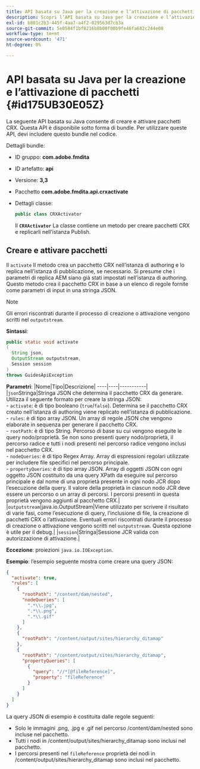 ```yaml
---
title: API basata su Java per la creazione e l’attivazione di pacchetti
description: Scopri l’API basata su Java per la creazione e l’attivazione dei pacchetti
exl-id: b801c2b3-445f-4aa7-a4f2-029563d7cb3a
source-git-commit: 5e0584f1bf0216b8b00f00b9fe46fa682c244e08
workflow-type: tm+mt
source-wordcount: '471'
ht-degree: 0%

---
```


# API basata su Java per la creazione e l’attivazione di pacchetti {#id175UB30E05Z}

La seguente API basata su Java consente di creare e attivare pacchetti CRX. Questa API è disponibile sotto forma di bundle. Per utilizzare queste API, devi includere questo bundle nel codice.

Dettagli bundle:

- ID gruppo: **com.adobe.fmdita**

- ID artefatto: **api**

- Versione: **3,3**

- Pacchetto **com.adobe.fmdita.api.crxactivate**

- Dettagli classe:

  ```JAVA
  public class CRXActivator
  ```

  Il **`CRXActivator`** La classe contiene un metodo per creare pacchetti CRX e replicarli nell’istanza Publish.


## Creare e attivare pacchetti

Il `activate` Il metodo crea un pacchetto CRX nell’istanza di authoring e lo replica nell’istanza di pubblicazione, se necessario. Si presume che i parametri di replica AEM siano già stati impostati nell’istanza di authoring. Questo metodo crea il pacchetto CRX in base a un elenco di regole fornite come parametri di input in una stringa JSON.
>[!NOTE]
>
> Gli errori riscontrati durante il processo di creazione o attivazione vengono scritti nel `outputstream`.

**Sintassi**:

```JAVA
public static void activate
(
  String json, 
  OutputStream outputstream, 
  Session session
) 
throws GuidesApiException
```

**Parametri**: |Nome|Tipo|Descrizione| ----|----|-----------| |`json`Stringa|Stringa JSON che determina il pacchetto CRX da generare. Utilizza il seguente formato per creare la stringa JSON: <br>- `activate`: è di tipo booleano \(`true`/`false`\). Determina se il pacchetto CRX creato nell’istanza di authoring viene replicato nell’istanza di pubblicazione. <br> - `rules`: è di tipo array JSON. Un array di regole JSON che vengono elaborate in sequenza per generare il pacchetto CRX. <br> - `rootPath`: è di tipo String. Percorso di base su cui vengono eseguite le query nodo/proprietà. Se non sono presenti query nodo/proprietà, il percorso radice e tutti i nodi presenti nel percorso radice vengono inclusi nel pacchetto CRX. <br> - `nodeQueries`: è di tipo Regex Array. Array di espressioni regolari utilizzate per includere file specifici nel percorso principale. <br> - `propertyQueries`: è di tipo array JSON. Array di oggetti JSON con ogni oggetto JSON costituito da una query XPath da eseguire sul percorso principale e dal nome di una proprietà presente in ogni nodo JCR dopo l’esecuzione della query. Il valore della proprietà in ciascun nodo JCR deve essere un percorso o un array di percorsi. I percorsi presenti in questa proprietà vengono aggiunti al pacchetto CRX.| |`outputstream`|java.io.OutputStream|Viene utilizzato per scrivere il risultato di varie fasi, come l’esecuzione di query, l’inclusione di file, la creazione di pacchetti CRX o l’attivazione. Eventuali errori riscontrati durante il processo di creazione o attivazione vengono scritti nel `outputstream`. Questa opzione è utile per il debug.| |`session`|Stringa|Sessione JCR valida con autorizzazione di attivazione.|

**Eccezione**: proiezioni ``java.io.IOException``.

**Esempio**: l’esempio seguente mostra come creare una query JSON:

```JSON
{
  "activate": true,
  "rules": [
    {
      "rootPath": "/content/dam/nested",
      "nodeQueries": [
        ".*\\.jpg",
        ".*\\.png",
        ".*\\.gif"        
      ]
    },
    {
      "rootPath": "/content/output/sites/hierarchy_ditamap"
    },
    {
      "rootPath": "/content/output/sites/hierarchy_ditamap",
      "propertyQueries": [
        {
          "query": "//*[@fileReference]",
          "property": "fileReference"
        }
      ]
    }
  ]
}
```

La query JSON di esempio è costituita dalle regole seguenti:

- Solo le immagini .png, .jpg e .gif nel percorso /content/dam/nested sono incluse nel pacchetto.
- Tutti i nodi in /content/output/sites/hierarchy\_ditamap sono inclusi nel pacchetto.
- I percorsi presenti nel `fileReference` proprietà dei nodi in /content/output/sites/hierarchy\_ditamap sono inclusi nel pacchetto.
